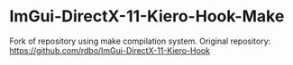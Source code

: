 # ImGui-DirectX-11-Kiero-Hook-Make
 Fork of repository using make compilation system. Original repository: https://github.com/rdbo/ImGui-DirectX-11-Kiero-Hook
